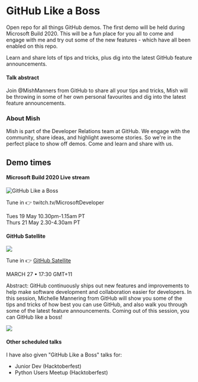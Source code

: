 # GitHub Like a Boss #

Open repo for all things GitHub demos. The first demo will be held during Microsoft Build 2020. This will be a fun place for you all to come and engage with me and try out some of the new features - which have all been enabled on this repo.

Learn and share lots of tips and tricks, plus dig into the latest GitHub feature announcements.

#### Talk abstract

Join @MishManners from GitHub to share all your tips and tricks, Mish will be throwing in some of her own personal favourites and dig into the latest feature announcements.

### About Mish ###

Mish is part of the Developer Relations team at GitHub. We engage with the community, share ideas, and highlight awesome stories. So we're in the perfect place to show off demos. Come and learn and share with us.

## Demo times ##

#### Microsoft Build 2020 Live stream

![GitHub Like a Boss](https://pbs.twimg.com/media/EYV_zZqUEAEChuo?format=jpg&name=large)

Tune in :point_right: twitch.tv/MicrosoftDeveloper

Tues 19 May 10.30pm-1.15am PT  
Thurs 21 May 2.30-4.30am PT

#### GitHub Satellite

![](https://github.com/MishManners/GitHub-Like-A-Boss-Demos/blob/main/Satellite%20India%20Talk.PNG)

Tune in :point_right: [GitHub Satellite](https://githubsatellite.com/)

MARCH 27 • 17:30 GMT+11

Abstract:
GitHub continuously ships out new features and improvements to help make software development and collaboration easier for developers. In this session, Michelle Mannering from GitHub will show you some of the tips and tricks of how best you can use GitHub, and also walk you through some of the latest feature announcements. Coming out of this session, you can GitHub like a boss!

![](https://github.com/MishManners/GitHub-Like-A-Boss-Demos/blob/main/SpeakerIntro.gif)

#### Other scheduled talks

I have also given "GitHub Like a Boss" talks for:
- Junior Dev (Hacktoberfest)
- Python Users Meetup (Hacktoberfest)

